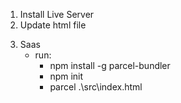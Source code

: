 1. Install Live Server
2. Update html file
    > <link rel="stylesheet" href="./style.scss" />
3. Saas
    - run: 
        - npm install -g parcel-bundler
        - npm init
        - parcel .\src\index.html